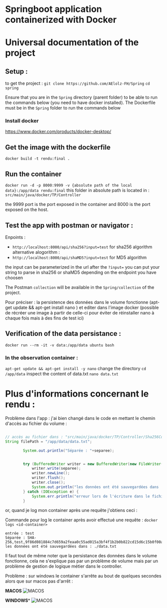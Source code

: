 
# Springboot application containerized with Docker


# Universal documentation of the project
## Setup :
to get the project : ```git clone https://github.com/AElolz-FH/Spring```
```cd spring```

Ensure that you are in the ```Spring``` directory (parent folder) to be able to run the commands below (you need to have docker installed).
The Dockerfile must be in the ```Spring``` folder to run the commands below

### Install docker
https://www.docker.com/products/docker-desktop/

## Get the image with the dockerfile
```docker build -t rendu:final .```

## Run the container
```docker run -d -p 8000:9999 -v {absolute path of the local data}:/app/data rendu:final```
this folder in absolute path is located in : ```src/main/java/docker/TP/Controller```

the 9999 port is the port exposed in the container and 8000 is the port exposed on the host.

## Test the app with postman or navigator : 

Enpoints :
- ```http://localhost:8000/api/sha256?input=test``` for sha256 algorithm
alternative alogorithm :
- ```http://localhost:8000/api/shaMD5?input=test``` for MD5 algorithm

the input can be parameterized in the url after the ```?input=``` you can put your string to parse in sha256 or shaMD5 depending on the endpoint you have choosen

The Postman ```collection``` will be available in the ```Spring/collection``` of the project.

Pour préciser : la persistence des données dans le volume fonctionne (apt-get update && apt-get install nano
) et editer dans l'image docker (possible de récréer une image à partir de celle-ci pour éviter de réinstaller nano à chaque fois mais à des fins de test ici)

## Verification of the data persistance : 

```docker run --rm -it -v data:/app/data ubuntu bash```

### In the observation container : 
```apt-get update && apt-get install -y nano```
change the directory
```cd /app/data```
inspect the content of data.txt
```nano data.txt```

# Plus d'informations concernant le rendu :

Problème dans l'app : j'ai bien changé dans le code en mettant le chemin d'accès au fichier du volume : 
```java 

// accès au fichier dans : "src/main/java/docker/TP/Controller/Sha256Controller.java"
String filePath = "/app/data/data.txt";

        System.out.println("Séparée : "+separee);


        try (BufferedWriter writer = new BufferedWriter(new FileWriter(filePath,true))) {
            writer.write(separee);
            writer.newLine();
            writer.flush();
            writer.close();
            System.out.println("les données ont été sauvegardées dans : " + filePath);
        } catch (IOException e) {
            System.err.println("erreur lors de l'écriture dans le fichier : " + e.getMessage());
        }
```
or, quand je log mon container après une requête j'obtiens ceci :

Commande pour log le container après avoir effectué une requête : 
```docker logs <id-container>```

```
entrée : test
Séparée : SHA-256,test,9f86d081884c7d659a2feaa0c55ad015a3bf4f1b2b0b822cd15d6c15b0f00a08
les données ont été sauvegardées dans : ./data.txt
```

Il faut tout de même noter que la persistance des données dans le volume fonctionne, cela ne s'explique pas par un problème de volume mais par un problème de gestion de logique métier dans le controller.

Problème : sur windows le container s'arrête au bout de quelques secondes alors que sur macos pas d'arrêt :

**MACOS**
![MACOS](macos.png)

**WINDOWS***
![MACOS](macos.png)




